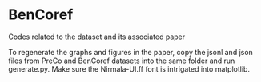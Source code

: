 # BenCoref
Codes related to the dataset and its associated paper


To regenerate the graphs and figures in the paper, copy the jsonl and json files from PreCo and BenCoref datasets into the same folder and run generate.py. Make sure the Nirmala-UI.ff font is intrigated into matplotlib.


